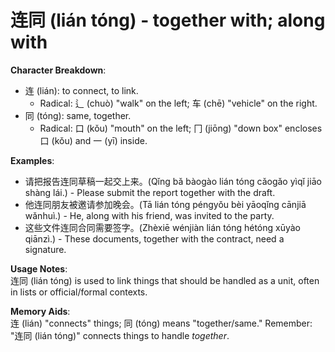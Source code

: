 # **连同 (lián tóng) - together with; along with**

**Character Breakdown**:  
- 连 (lián): to connect, to link.
  - Radical: 辶 (chuò) "walk" on the left; 车 (chē) "vehicle" on the right.  
- 同 (tóng): same, together.
  - Radical: 口 (kǒu) "mouth" on the left; 冂 (jiōng) "down box" encloses 口 (kǒu) and 一 (yī) inside.

**Examples**:  
- 请把报告连同草稿一起交上来。(Qǐng bǎ bàogào lián tóng cǎogǎo yìqǐ jiāo shàng lái.) - Please submit the report together with the draft.  
- 他连同朋友被邀请参加晚会。(Tā lián tóng péngyǒu bèi yāoqǐng cānjiā wǎnhuì.) - He, along with his friend, was invited to the party.  
- 这些文件连同合同需要签字。(Zhèxiē wénjiàn lián tóng hétóng xūyào qiānzì.) - These documents, together with the contract, need a signature.

**Usage Notes**:  
连同 (lián tóng) is used to link things that should be handled as a unit, often in lists or official/formal contexts.

**Memory Aids**:  
连 (lián) "connects" things; 同 (tóng) means "together/same." Remember: "连同 (lián tóng)" connects things to handle *together*.